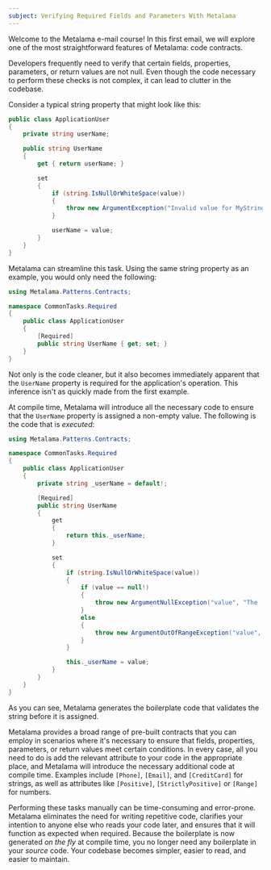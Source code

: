 ```yaml
---
subject: Verifying Required Fields and Parameters With Metalama
---
```


Welcome to the Metalama e-mail course! In this first email, we will explore one of the most straightforward features of Metalama: code contracts.

Developers frequently need to verify that certain fields, properties, parameters, or return values are not null. Even though the code necessary to perform these checks is not complex, it can lead to clutter in the codebase.

Consider a typical string property that might look like this:

```c#
public class ApplicationUser
{
    private string userName;

    public string UserName
    {
        get { return userName; }

        set
        {
            if (string.IsNullOrWhiteSpace(value))
            {
                throw new ArgumentException("Invalid value for MyString. Value must not be null or blank.");
            }

            userName = value;
        }
    }
}
```

Metalama can streamline this task. Using the same string property as an example, you would only need the following:

```c#
using Metalama.Patterns.Contracts;

namespace CommonTasks.Required
{
    public class ApplicationUser
    {
        [Required]
        public string UserName { get; set; }
    }
}
```

Not only is the code cleaner, but it also becomes immediately apparent that the `UserName` property is required for the application's operation. This inference isn't as quickly made from the first example.

At compile time, Metalama will introduce all the necessary code to ensure that the `UserName` property is assigned a non-empty value. The following is the code that is _executed_:

```c#
using Metalama.Patterns.Contracts;

namespace CommonTasks.Required
{
    public class ApplicationUser
    {
        private string _userName = default!;

        [Required]
        public string UserName
        {
            get
            {
                return this._userName;
            }

            set
            {
                if (string.IsNullOrWhiteSpace(value))
                {
                    if (value == null!)
                    {
                        throw new ArgumentNullException("value", "The 'UserName' property is required.");
                    }
                    else
                    {
                        throw new ArgumentOutOfRangeException("value", "The 'UserName' property is required.");
                    }
                }

                this._userName = value;
            }
        }
    }
}
```

As you can see, Metalama generates the boilerplate code that validates the string before it is assigned.

Metalama provides a broad range of pre-built contracts that you can employ in scenarios where it's necessary to ensure that fields, properties, parameters, or return values meet certain conditions. In every case, all you need to do is add the relevant attribute to your code in the appropriate place, and Metalama will introduce the necessary additional code at compile time. Examples include `[Phone]`, `[Email]`, and `[CreditCard]` for strings, as well as attributes like `[Positive]`, `[StrictlyPositive]` or `[Range]` for numbers.

Performing these tasks manually can be time-consuming and error-prone. Metalama eliminates the need for writing repetitive code, clarifies your intention to anyone else who reads your code later, and ensures that it will function as expected when required. Because the boilerplate is now generated _on the fly_ at compile time, you no longer need any boilerplate in your _source_ code. Your codebase becomes simpler, easier to read, and easier to maintain.
